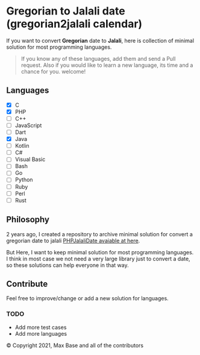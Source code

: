 # Gregorian to Jalali date (gregorian2jalali calendar)

If you want to convert **Gregorian** date to **Jalali**, here is collection of minimal solution for most programming languages.

> If you know any of these languages, add them and send a Pull request.
> Also if you would like to learn a new language, its time and a chance for you. welcome!

## Languages

- [x] C
- [x] PHP
- [ ] C++
- [ ] JavaScript
- [ ] Dart
- [x] Java
- [ ] Kotlin
- [ ] C#
- [ ] Visual Basic
- [ ] Bash
- [ ] Go
- [ ] Python
- [ ] Ruby
- [ ] Perl
- [ ] Rust

## Philosophy

2 years ago, I created a repository to archive minimal solution for convert a gregorian date to jalali [PHPJalaliDate avaiable at here](https://github.com/BaseMax/PHPJalaliDate).

But Here, I want to keep minimal solution for most programming languages.
I think in most case we not need a very large library just to convert a date, so these solutions can help everyone in that way.

## Contribute

Feel free to improve/change or add a new solution for languages.

### TODO

- Add more test cases
- Add more languages

© Copyright 2021, Max Base and all of the contributors
